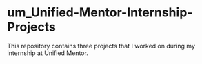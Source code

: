 # um_Unified-Mentor-Internship-Projects
This repository contains three projects that I worked on during my internship at Unified Mentor.
